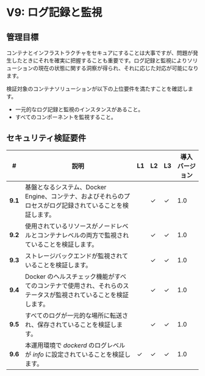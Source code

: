 # V9: ログ記録と監視

## 管理目標

コンテナとインフラストラクチャをセキュアにすることは大事ですが、問題が発生したときにそれを確実に把握することも重要です。ログ記録と監視によりソリューションの現在の状態に関する洞察が得られ、それに応じた対応が可能になります。

検証対象のコンテナソリューションが以下の上位要件を満たすことを確認します。

* 一元的なログ記録と監視のインスタンスがあること。
* すべてのコンポーネントを監視すること。

## セキュリティ検証要件

| # | 説明 | L1 | L2 | L3 | 導入バージョン |
| --- | --- | --- | --- | -- | -- |
| **9.1** | 基盤となるシステム、Docker Engine、コンテナ、およびそれらのプロセスがログ記録されていることを検証します。 |  | ✓ | ✓ | 1.0 |
| **9.2** | 使用されているリソースがノードレベルとコンテナレベルの両方で監視されていることを検証します。 |  | ✓ | ✓ | 1.0 |
| **9.3** | ストレージバックエンドが監視されていることを検証します。 |  | ✓ | ✓ | 1.0 |
| **9.4** | Docker のヘルスチェック機能がすべてのコンテナで使用され、それらのステータスが監視されていることを検証します。 |  | ✓ | ✓ | 1.0 |
| **9.5** | すべてのログが一元的な場所に転送され、保存されていることを検証します。 |  | ✓ | ✓ | 1.0 |
| **9.6** | 本運用環境で _dockerd_ のログレベルが _info_ に設定されていることを検証します。 | ✓ | ✓ | ✓ | 1.0 |
